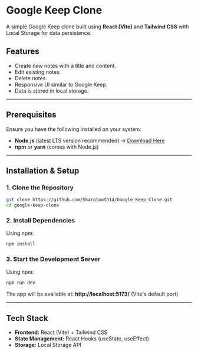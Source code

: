 # Google Keep Clone

A simple Google Keep clone built using **React (Vite)** and **Tailwind CSS** with Local Storage for data persistence.

## Features
- Create new notes with a title and content.
- Edit existing notes.
- Delete notes.
- Responsive UI similar to Google Keep.
- Data is stored in local storage.

---

## Prerequisites
Ensure you have the following installed on your system:

- **Node.js** (latest LTS version recommended) → [Download Here](https://nodejs.org/)
- **npm** or **yarn** (comes with Node.js)

---

## Installation & Setup

### 1. Clone the Repository
```sh
git clone https://github.com/Sharptooth14/Google_Keep_Clone.git
cd google-keep-clone
```

### 2. Install Dependencies
Using npm:
```sh
npm install
```

### 3. Start the Development Server
Using npm:
```sh
npm run dev
```


The app will be available at: **http://localhost:5173/** (Vite's default port)

---


## Tech Stack
- **Frontend:** React (Vite) + Tailwind CSS
- **State Management:** React Hooks (useState, useEffect)
- **Storage:** Local Storage API
